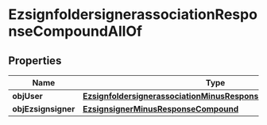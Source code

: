 
# EzsignfoldersignerassociationResponseCompoundAllOf

## Properties
Name | Type | Description | Notes
------------ | ------------- | ------------- | -------------
**objUser** | [**EzsignfoldersignerassociationMinusResponseCompoundMinusUser**](EzsignfoldersignerassociationMinusResponseCompoundMinusUser.md) |  |  [optional]
**objEzsignsigner** | [**EzsignsignerMinusResponseCompound**](EzsignsignerMinusResponseCompound.md) |  |  [optional]



